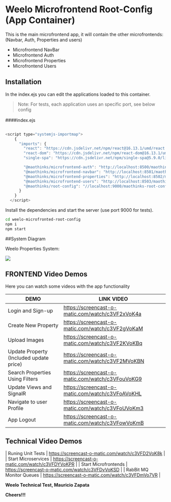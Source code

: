 # Weelo Microfrontend Root-Config (App Container)

This is the main microfrontend app, it will contain the other microfrontends: (Navbar, Auth, Properties and users)

- Microfrontend NavBar
- Microfrontend Auth
- Microfrontend Properties
- Microfrontend Users

## Installation

In the index.ejs you can edit the applications loaded to this container.

> Note: For tests, each application uses an specific port, see below config

####index.ejs　

```javascript

<script type="systemjs-importmap">
    {
      "imports": {
        "react": "https://cdn.jsdelivr.net/npm/react@16.13.1/umd/react.production.min.js",
        "react-dom": "https://cdn.jsdelivr.net/npm/react-dom@16.13.1/umd/react-dom.production.min.js",
        "single-spa": "https://cdn.jsdelivr.net/npm/single-spa@5.9.0/lib/system/single-spa.min.js",

        "@maothinks/microfrontend-auth": "http://localhost:8500/maothinks-microfrontend-auth.js",
        "@maothinks/microfrontend-navbar": "http://localhost:8501/maothinks-microfrontend-navbar.js",
        "@maothinks/microfrontend-properties": "http://localhost:8502/maothinks-microfrontend-properties.js",
        "@maothinks/microfrontend-users": "http://localhost:8503/maothinks-microfrontend-users.js",
        "@maothinks/root-config": "//localhost:9000/maothinks-root-config.js"
      }
    }
  </script>
```

Install the dependencies and start the server (use port 9000 for tests).

```sh
cd weelo-microfronted-root-config
npm i
npm start
```


##System Diagram

Weelo Properties System:

![](https://firebasestorage.googleapis.com/v0/b/weeloproject.appspot.com/o/WeeloPropertiesDiagram.png?alt=media&token=2ab10264-64c4-4cf1-9763-e93b82729069)

## FRONTEND Video Demos

Here you can watch some videos with the app functionality

| DEMO | LINK VIDEO |
| ------ | ------ |
| Login and Sign-up |  <https://screencast-o-matic.com/watch/c3VF2xVoK4a> |
| Create New Property | <https://screencast-o-matic.com/watch/c3VF2gVoKaM> |
| Upload Images  | <https://screencast-o-matic.com/watch/c3VF2KVoKBq> |
| Update Property (Included update price) | <https://screencast-o-matic.com/watch/c3VF2MVoKBN> |
| Search Properties Using Filters | <https://screencast-o-matic.com/watch/c3VFouVoKG9> |
| Update Views and SignalR | <https://screencast-o-matic.com/watch/c3VFoAVoKHL> |
| Navigate to user Profile | <https://screencast-o-matic.com/watch/c3VFoUVoKm3> |
| App Logout | <https://screencast-o-matic.com/watch/c3VFowVoKmB> |

## Technical Video Demos

| Runing Unit Tests | <https://screencast-o-matic.com/watch/c3VFD2VoK8k> |
| Start Microservices | <https://screencast-o-matic.com/watch/c3VFDYVoKPR> |
| Start Microfrontends | <https://screencast-o-matic.com/watch/c3VFDvVoKSD> |
| RabBit MQ Monitor Queues | <https://screencast-o-matic.com/watch/c3VFDmVo7VR> |



**Weelo Technical Test, Mauricio Zapata**

**Cheers!!!**
